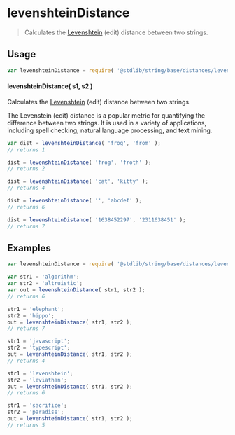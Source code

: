 <!--

@license Apache-2.0

Copyright (c) 2023 The Stdlib Authors.

Licensed under the Apache License, Version 2.0 (the "License");
you may not use this file except in compliance with the License.
You may obtain a copy of the License at

   http://www.apache.org/licenses/LICENSE-2.0

Unless required by applicable law or agreed to in writing, software
distributed under the License is distributed on an "AS IS" BASIS,
WITHOUT WARRANTIES OR CONDITIONS OF ANY KIND, either express or implied.
See the License for the specific language governing permissions and
limitations under the License.

-->

# levenshteinDistance

> Calculates the [Levenshtein][levenshtein] (edit) distance between two strings.

<!-- Package usage documentation. -->

<section class="usage">

## Usage

```javascript
var levenshteinDistance = require( '@stdlib/string/base/distances/levenshtein' );
```

#### levenshteinDistance( s1, s2 )

Calculates the [Levenshtein][levenshtein] (edit) distance between two strings. 

The Levenstein (edit) distance is a popular metric for quantifying the difference between two strings. It is used in a variety of applications, including spell checking, natural language processing, and text mining.

```javascript
var dist = levenshteinDistance( 'frog', 'from' );
// returns 1

dist = levenshteinDistance( 'frog', 'froth' );
// returns 2

dist = levenshteinDistance( 'cat', 'kitty' );
// returns 4

dist = levenshteinDistance( '', 'abcdef' );
// returns 6

dist = levenshteinDistance( '1638452297', '2311638451' );
// returns 7
```

</section>

<!-- /.usage -->

<!-- Package usage examples. -->

<section class="examples">

## Examples

```javascript
var levenshteinDistance = require( '@stdlib/string/base/distances/levenshtein' );

var str1 = 'algorithm';
var str2 = 'altruistic';
var out = levenshteinDistance( str1, str2 );
// returns 6

str1 = 'elephant';
str2 = 'hippo';
out = levenshteinDistance( str1, str2 );
// returns 7

str1 = 'javascript';
str2 = 'typescript';
out = levenshteinDistance( str1, str2 );
// returns 4

str1 = 'levenshtein';
str2 = 'leviathan';
out = levenshteinDistance( str1, str2 );
// returns 6

str1 = 'sacrifice';
str2 = 'paradise';
out = levenshteinDistance( str1, str2 );
// returns 5
```

</section>

<!-- /.examples -->

<!-- Section for related `stdlib` packages. Do not manually edit this section, as it is automatically populated. -->

<section class="related">

</section>

<!-- /.related -->

<!-- Section for all links. Make sure to keep an empty line after the `section` element and another before the `/section` close. -->

<section class="links">

[levenshtein]: https://en.wikipedia.org/wiki/Levenshtein_distance

</section>

<!-- /.links -->
